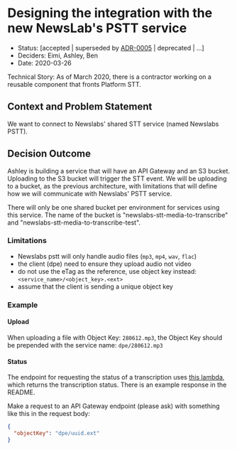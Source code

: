 # Designing the integration with the new NewsLab's PSTT service

- Status: [accepted | superseded by [ADR-0005](0005-example.md) | deprecated | …] <!-- optional -->
- Deciders: Eimi, Ashley, Ben
- Date: 2020-03-26

Technical Story: As of March 2020, there is a contractor working on a reusable component that fronts Platform STT.

## Context and Problem Statement

We want to connect to Newslabs' shared STT service (named Newslabs PSTT).

## Decision Outcome

Ashley is building a service that will have an API Gateway and an S3 bucket. Uploading to the S3 bucket will trigger the STT event. We will be uploading to a bucket, as the previous architecture, with limitations that will define how we will communicate with Newslabs' PSTT service.

There will only be one shared bucket per environment for services using this service. The name of the bucket is "newslabs-stt-media-to-transcribe" and "newslabs-stt-media-to-transcribe-test".

### Limitations

- Newslabs pstt will only handle audio files (`mp3`, `mp4`, `wav`, `flac`)
- the client (dpe) need to ensure they upload audio not video
- do not use the eTag as the reference, use object key instead: `<service_name>/<object_key>.<ext>`
- assume that the client is sending a unique object key

### Example

#### Upload

When uploading a file with Object Key: `280612.mp3`, the Object Key should be prepended with the service name: `dpe/280612.mp3`

#### Status

The endpoint for requesting the status of a transcription uses [this lambda](https://github.com/bbc/newslabs-stt/tree/master/newslabs-stt-check-transcription), which returns the transcription status.
There is an example response in the README.

Make a request to an API Gateway endpoint (please ask) with something like this in the request body:

```json
{
  "objectKey": "dpe/uuid.ext"
}
```
